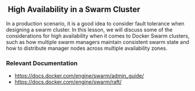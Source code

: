 <h2>&nbsp;High Availability in a Swarm Cluster</h2>
<div class="close-video-menu">
<p>In a production scenario, it is a good idea to consider fault tolerance when designing a swarm cluster. In this lesson, we will discuss some of the considerations for high availability when it comes to Docker Swarm clusters, such as how multiple swarm managers maintain consistent swarm state and how to distribute manager nodes across multiple availability zones.</p>
<h3 id="relevant-documentation">Relevant Documentation</h3>
<ul>
<li><a href="https://docs.docker.com/engine/swarm/admin_guide/">https://docs.docker.com/engine/swarm/admin_guide/</a></li>
<li><a href="https://docs.docker.com/engine/swarm/raft/">https://docs.docker.com/engine/swarm/raft/</a></li>
</ul>
</div>

